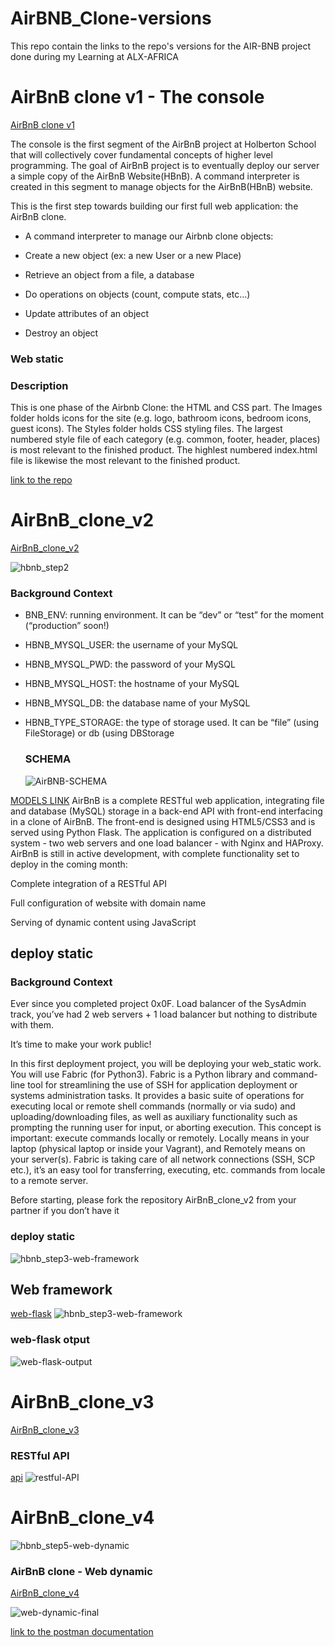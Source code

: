 # AirBNB_Clone-versions
This repo contain the links to the repo's versions for the AIR-BNB project done during my Learning at ALX-AFRICA


# AirBnB clone v1 - The console
[AirBnB clone v1](https://github.com/Laban254/AirBnB_clone)

The console is the first segment of the AirBnB project at Holberton School that will collectively cover fundamental concepts of higher level programming. The goal of AirBnB project is to eventually deploy our server a simple copy of the AirBnB Website(HBnB). A command interpreter is created in this segment to manage objects for the AirBnB(HBnB) website.

This is the first step towards building our first full web application: the AirBnB clone.

- A command interpreter to manage our Airbnb clone objects:

- Create a new object (ex: a new User or a new Place)

- Retrieve an object from a file, a database 

- Do operations on objects (count, compute stats, etc…)

- Update attributes of an object

- Destroy an object
### Web static
  ### Description
This is one phase of the Airbnb Clone: the HTML and CSS part. The Images folder holds icons for the site (e.g. logo, bathroom icons, bedroom icons, guest icons). The Styles folder holds CSS styling files. The largest numbered style file of each category (e.g. common, footer, header, places) is most relevant to the finished product. The highlest numbered index.html file is likewise the most relevant to the finished product.

[link to the repo](https://github.com/Laban254/AirBnB_clone/tree/main/web_static)

# AirBnB_clone_v2
[AirBnB_clone_v2](https://github.com/Laban254/AirBnB_clone_v2)

![hbnb_step2](https://github.com/Laban254/AirBNB_Clone-versions/assets/64686919/fae608bd-2269-40e1-9a37-0b4f307dc5dc)

### Background Context

- BNB_ENV: running environment. It can be “dev” or “test” for the moment (“production” soon!)
- HBNB_MYSQL_USER: the username of your MySQL
- HBNB_MYSQL_PWD: the password of your MySQL
- HBNB_MYSQL_HOST: the hostname of your MySQL
- HBNB_MYSQL_DB: the database name of your MySQL
- HBNB_TYPE_STORAGE: the type of storage used. It can be “file” (using FileStorage) or db (using DBStorage

  ### SCHEMA
  
  ![AirBNB-SCHEMA](https://github.com/Laban254/AirBNB_Clone-versions/assets/64686919/f5c3581f-5a16-4869-a6d7-caad4fd35eea)

[MODELS LINK](https://github.com/Laban254/AirBnB_clone_v2/tree/master/models)
AirBnB is a complete RESTful web application, integrating file and database (MySQL) storage in a back-end API with front-end interfacing in a clone of AirBnB. The front-end is designed using HTML5/CSS3 and is served using Python Flask. The application is configured on a distributed system - two web servers and one load balancer - with Nginx and HAProxy. AirBnB is still in active development, with complete functionality set to deploy in the coming month:

Complete integration of a RESTful API

Full configuration of website with domain name

Serving of dynamic content using JavaScript

## deploy static
### Background Context
Ever since you completed project 0x0F. Load balancer of the SysAdmin track, you’ve had 2 web servers + 1 load balancer but nothing to distribute with them.

It’s time to make your work public!

In this first deployment project, you will be deploying your web_static work. You will use Fabric (for Python3). Fabric is a Python library and command-line tool for streamlining the use of SSH for application deployment or systems administration tasks. It provides a basic suite of operations for executing local or remote shell commands (normally or via sudo) and uploading/downloading files, as well as auxiliary functionality such as prompting the running user for input, or aborting execution. This concept is important: execute commands locally or remotely. Locally means in your laptop (physical laptop or inside your Vagrant), and Remotely means on your server(s). Fabric is taking care of all network connections (SSH, SCP etc.), it’s an easy tool for transferring, executing, etc. commands from locale to a remote server.

Before starting, please fork the repository AirBnB_clone_v2 from your partner if you don’t have it

### deploy static
![hbnb_step3-web-framework](https://github.com/Laban254/AirBNB_Clone-versions/assets/64686919/3193a290-f3d1-49e7-b68c-ef5343894c09)


## Web framework
[web-flask](https://github.com/Laban254/AirBnB_clone_v2/tree/master/web_flask)
![hbnb_step3-web-framework](https://github.com/Laban254/AirBNB_Clone-versions/assets/64686919/8cc09918-ed6b-4e03-919a-86e3e5c09b2c)


### web-flask otput 
![web-flask-output](https://github.com/Laban254/AirBNB_Clone-versions/assets/64686919/de68b24f-1c70-428f-847d-8877d3c9cd0a)


# AirBnB_clone_v3
[AirBnB_clone_v3](https://github.com/FrankieVexx/AirBnB_clone_v3)

### RESTful API  
 [api](https://github.com/FrankieVexx/AirBnB_clone_v3/tree/master/api)
 ![restful-API](https://github.com/Laban254/AirBNB_Clone-versions/assets/64686919/b63fb2cd-e1bf-4e78-b645-3d54f31b4bcd)


# AirBnB_clone_v4
![hbnb_step5-web-dynamic](https://github.com/Laban254/AirBNB_Clone-versions/assets/64686919/58e32eec-aebd-4b4b-bdd9-93da00566130)
### AirBnB clone - Web dynamic
[AirBnB_clone_v4](https://github.com/Laban254/AirBnB_clone_v4)

![web-dynamic-final](https://github.com/Laban254/AirBNB_Clone-versions/assets/64686919/668a28ec-5f10-4c5b-8e38-4505ac5999ef)


[link to the postman documentation](https://documenter.getpostman.com/view/1535334/airbnbclonev3/6tc3iuA)
